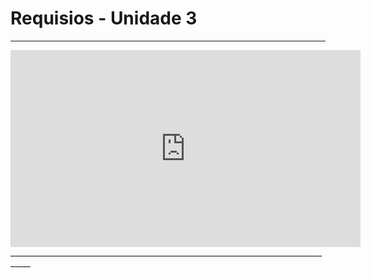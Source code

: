 # Requisios - Unidade 3
___________________________________________________________________________________

<iframe width="560" height="315" src="https://www.youtube.com/embed/KFCf3K1UgOI?si=4SS8hSRsAwKX3bi7" title="YouTube video player" frameborder="0" allow="accelerometer; autoplay; clipboard-write; encrypted-media; gyroscope; picture-in-picture; web-share" referrerpolicy="strict-origin-when-cross-origin" allowfullscreen></iframe>
___________________________________________________________________________________